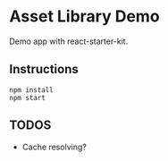# Asset Library Demo
Demo app with react-starter-kit.

## Instructions
```
npm install
npm start
```

## TODOS
- Cache resolving?